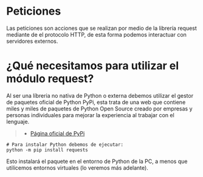 # Peticiones

Las peticiones son acciones que se realizan por medio de la librería request mediante de el protocolo HTTP, de esta forma podemos interactuar con servidores externos.

# ¿Qué necesitamos para utilizar el módulo request?

Al ser una líbreria no nativa de Python o externa debemos utilizar el gestor de paquetes oficial de Python PyPi, esta trata de una web que contiene miles y miles de paquetes de Python Open Source creado por empresas y personas individuales para mejorar la experiencia al trabajar con el lenguaje.

> - [Página oficial de PyPi](https://pypi.org/)

```$
# Para instalar Python debemos de ejecutar:
python -m pip install requests
```

Esto instalará el paquete en el entorno de Python de la PC, a menos que utilicemos entornos virtuales (lo veremos más adelante).
